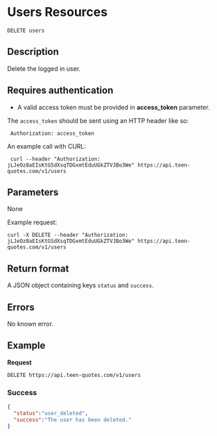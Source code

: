 # Users Resources

    DELETE users

## Description
Delete the logged in user.

## Requires authentication
* A valid access token must be provided in **access_token** parameter.

The `access_token` should be sent using an HTTP header like so:

     Authorization: access_token

An example call with CURL:

     curl --header "Authorization: jLJeOz8aEIsKtGSdXsqTDGxmtEduUGkZTVJBo3We" https://api.teen-quotes.com/v1/users

## Parameters
None

Example request:

    curl -X DELETE --header "Authorization: jLJeOz8aEIsKtGSdXsqTDGxmtEduUGkZTVJBo3We" https://api.teen-quotes.com/v1/users

## Return format
A JSON object containing keys `status` and `success`.

## Errors
No known error.

## Example
**Request**

    DELETE https://api.teen-quotes.com/v1/users

### Success
``` json
{
  "status":"user_deleted",
  "success":"The user has been deleted."
}
```